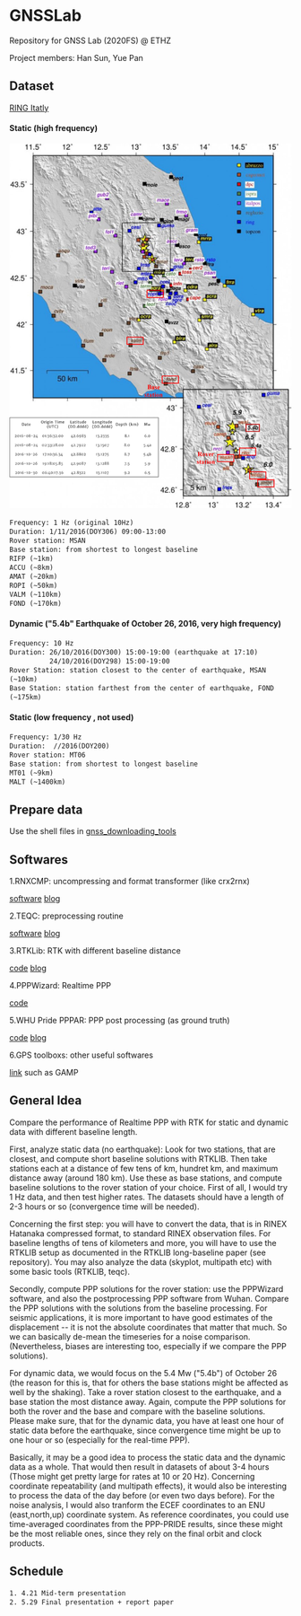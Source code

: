 # GNSSLab
Repository for GNSS Lab (2020FS) @ ETHZ

Project members: Han Sun, Yue Pan

## Dataset
[RING Itatly](http://ring.gm.ingv.it/?p=1333)


#### Static (high frequency)

![alt text](asset/map1.jpg)

```
Frequency: 1 Hz (original 10Hz)
Duration: 1/11/2016(DOY306) 09:00-13:00
Rover station: MSAN
Base station: from shortest to longest baseline
RIFP (~1km)
ACCU (~8km)
AMAT (~20km)
ROPI (~50km)
VALM (~110km)
FOND (~170km)
```

#### Dynamic ("5.4b" Earthquake of October 26, 2016, very high frequency) 
```
Frequency: 10 Hz
Duration: 26/10/2016(DOY300) 15:00-19:00 (earthquake at 17:10)
          24/10/2016(DOY298) 15:00-19:00
Rover Station: station closest to the center of earthquake, MSAN (~10km)
Base Station: station farthest from the center of earthquake, FOND (~175km)
```

#### Static (low frequency , not used)

```
Frequency: 1/30 Hz
Duration:  //2016(DOY200) 
Rover station: MT06
Base station: from shortest to longest baseline
MT01 (~9km)
MALT (~1400km)
```

## Prepare data
Use the shell files in [gnss_downloading_tools]()


## Softwares
1.RNXCMP: uncompressing and format transformer (like crx2rnx)

[software](https://terras.gsi.go.jp/ja/crx2rnx.html) [blog](http://blog.sciencenet.cn/blog-1217335-1010460.html)

2.TEQC: preprocessing routine

[software](https://www.unavco.org/software/data-processing/teqc/teqc.html) [blog](http://wap.sciencenet.cn/home.php?mod=space&uid=3391834&do=blog&id=1151091)

3.RTKLib: RTK with different baseline distance

[code](https://github.com/tomojitakasu/RTKLIB) [blog](https://zhuanlan.zhihu.com/p/78359579)

4.PPPWizard: Realtime PPP

[code](http://www.ppp-wizard.net/)

5.WHU Pride PPPAR: PPP post processing (as ground truth)

[code](https://github.com/YuePanEdward/PRIDE-PPPAR) [blog](https://zhuanlan.zhihu.com/p/101144206) 

6.GPS toolboxs: other useful softwares

[link](https://www.ngs.noaa.gov/gps-toolbox/)  such as GAMP




## General Idea
  
  Compare the performance of Realtime PPP with RTK for static and dynamic data with different baseline length.
  
  First, analyze static data (no earthquake): Look for two stations, that are closest, and compute short baseline solutions with RTKLIB. Then take stations each at a distance of few tens of km, hundret km, and maximum distance away (around 180 km). Use these as base stations, and compute baseline solutions to the rover station of your choice. First of all, I would try 1 Hz data, and then test higher rates. The datasets should have a length of 2-3 hours or so (convergence time will be needed).
  
  Concerning the first step: you will have to convert the data, that is in RINEX Hatanaka compressed format, to standard RINEX observation files. For baseline lengths of tens of kilometers and more, you will have to use the RTKLIB setup as documented in the RTKLIB long-baseline paper (see repository). You may also analyze the data (skyplot, multipath etc) with some basic tools (RTKLIB, teqc).
   
  Secondly, compute PPP solutions for the rover station: use the PPPWizard software, and also the postprocessing PPP software from Wuhan. Compare the PPP solutions with the solutions from the baseline processing. For seismic applications, it is more important to have good estimates of the displacement -- it is not the absolute coordinates that matter that much. So we can basically de-mean the timeseries for a noise comparison. (Nevertheless, biases are interesting too, especially if we compare the PPP solutions). 
  
  For dynamic data, we would focus on the 5.4 Mw ("5.4b") of October 26 (the reason for this is, that for others the base stations might be affected as well by the shaking). Take a rover station closest to the earthquake, and a base station the most distance away. Again, compute the PPP solutions for both the rover and the base and compare with the baseline solutions.
   Please make sure, that for the dynamic data, you have at least one hour of static data before the earthquake, since convergence time might be up to one hour or so (especially for the real-time PPP).

  Basically, it may be a good idea to process the static data and the dynamic data as a whole. That would then result in datasets of about 3-4 hours (Those might get pretty large for rates at 10 or 20 Hz). Concerning coordinate repeatability (and multipath effects), it would also be interesting to process the data of the day before (or even two days before). For the noise analysis, I would also tranform the ECEF coordinates to an ENU (east,north,up) coordinate system. As reference coordinates, you could use time-averaged coordinates from the PPP-PRIDE results, since these might be the most reliable ones, since they rely on the final orbit and clock products.

## Schedule
```
1. 4.21 Mid-term presentation
2. 5.29 Final presentation + report paper
```
